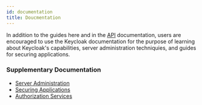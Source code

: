 ```yaml
---
id: documentation
title: Doucmentation
---
```


In addition to the guides here and in the [API](/api/) documentation, users are encouraged to use the Keycloak documentation for the purpose of learning about Keycloak's capabilities, server administration techniquies, and guides for securing applications.

### Supplementary Documentation

- [Server Administration](https://www.keycloak.org/docs/latest/server_admin/)
- [Securing Applications](https://www.keycloak.org/docs/latest/securing_apps/)
- [Authorization Services](https://www.keycloak.org/docs/latest/authorization_services/index.html)
